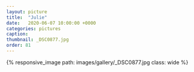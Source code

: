```yaml
---
layout: picture
title:  "Julie"
date:   2020-06-07 10:00:00 +0000
categories: pictures
caption: 
thumbnail: _DSC0877.jpg
order: 81
---
```

{% responsive_image path: images/gallery/_DSC0877.jpg class: wide %}
